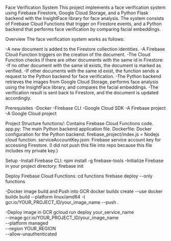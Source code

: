 Face Verification System
This project implements a face verification system using Firebase Firestore, Google Cloud Storage, and a Python Flask backend with the InsightFace library for face analysis. The system consists of Firebase Cloud Functions that trigger on Firestore events, and a Python backend that performs face verification by comparing facial embeddings.

Overview
The face verification system works as follows:

-A new document is added to the Firestore collection identities.
-A Firebase Cloud Function triggers on the creation of the document.
-The Cloud Function checks if there are other documents with the same id in Firestore:
-If no other document with the same id exists, the document is marked as verified.
-If other documents with the same id exist, the function sends a request to the Python backend for face verification.
-The Python backend retrieves the images from Google Cloud Storage, performs face analysis using the InsightFace library, and compares the facial embeddings.
-The verification result is sent back to Firestore, and the document is updated accordingly.

Prerequisites
-Docker
-Firebase CLI
-Google Cloud SDK
-A Firebase project
-A Google Cloud project

Project Structure
functions/: Contains Firebase Cloud Functions code.
app.py: The main Python backend application file.
Dockerfile: Docker configuration for the Python backend.
firebase_project/index.js = Nodejs cloud function. 
serviceAccountKey.json: Firebase service account key for accessing Firestore. (I did not push this file into repo because this file includes my private key.)

Setup
-Install Firebase CLI:
npm install -g firebase-tools
-Initialize Firebase in your project directory:
firebase init

Deploy Firebase Cloud Functions:
cd functions
firebase deploy --only functions

-Docker image build and Push into GCR
docker buildx create --use
docker buildx build --platform linux/amd64 -t gcr.io/YOUR_PROJECT_ID/your_image_name --push .

-Deploy image in GCR 
gcloud run deploy your_service_name \
  --image gcr.io/YOUR_PROJECT_ID/your_image_name  \
  --platform managed \
  --region YOUR_REGION \
  --allow-unauthenticated




